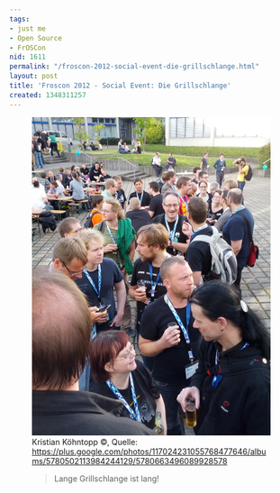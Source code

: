 ```yaml
---
tags:
- just me
- Open Source
- FrOSCon
nid: 1611
permalink: "/froscon-2012-social-event-die-grillschlange.html"
layout: post
title: 'Froscon 2012 - Social Event: Die Grillschlange'
created: 1348311257
---
```

<figure role="group">
  <img src="/assets/imgs/1345915543053.jpg" alt="Froscon 2012 - Social Event: Die Grillschlange" />
  <figcaption>Kristian Köhntopp ©, Quelle: <a href="https://plus.google.com/photos/117024231055768477646/albums/5780502113984244129/5780663496089928578">https://plus.google.com/photos/117024231055768477646/albums/5780502113984244129/5780663496089928578</a></figcaption>
<blockquote>Lange Grillschlange ist lang!</blockquote>
